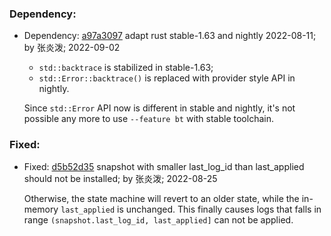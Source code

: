 ### Dependency:

-   Dependency: [a97a3097](https://github.com/datafuselabs/openraft/commit/a97a3097b56078e3dc20aa29df1fff07090792cd) adapt rust stable-1.63 and nightly 2022-08-11; by 张炎泼; 2022-09-02

    - `std::backtrace` is stabilized in stable-1.63;
    - `std::Error::backtrace()` is replaced with provider style API in
      nightly.

    Since `std::Error` API now is different in stable and nightly, it's not
    possible any more to use `--feature bt` with stable toolchain.

### Fixed:

-   Fixed: [d5b52d35](https://github.com/datafuselabs/openraft/commit/d5b52d35d35643a6039b75039e81c78298b74758) snapshot with smaller last_log_id than last_applied should not be installed; by 张炎泼; 2022-08-25

    Otherwise, the state machine will revert to an older state, while the
    in-memory `last_applied` is unchanged.
    This finally causes logs that falls in range `(snapshot.last_log_id, last_applied]` can not be applied.
